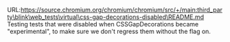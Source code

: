URL:https://source.chromium.org/chromium/chromium/src/+/main:third_party\blink\web_tests\virtual\css-gap-decorations-disabled\README.md
Testing tests that were disabled when CSSGapDecorations became "experimental",
to make sure we don't regress them without the flag on.
